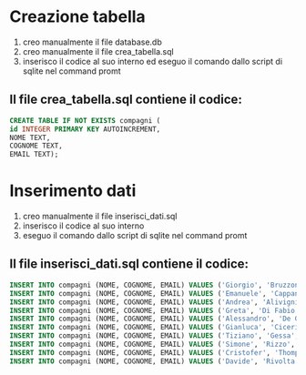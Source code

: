 # Creazione tabella
1. creo manualmente il file database.db
2. creo manualmente il file crea_tabella.sql
3. inserisco il codice al suo interno ed eseguo il comando dallo script di sqlite nel command promt
## Il file crea_tabella.sql contiene il codice:
```sql
CREATE TABLE IF NOT EXISTS compagni (
id INTEGER PRIMARY KEY AUTOINCREMENT,
NOME TEXT,
COGNOME TEXT,
EMAIL TEXT);
```
# Inserimento dati
1. creo manualmente il file inserisci_dati.sql
2. inserisco il codice al suo interno
3. eseguo il comando dallo script di sqlite nel command promt

## Il file inserisci_dati.sql contiene il codice:
```sql
INSERT INTO compagni (NOME, COGNOME, EMAIL) VALUES ('Giorgio', 'Bruzzone', 'email1@gmail.com');
INSERT INTO compagni (NOME, COGNOME, EMAIL) VALUES ('Emanuele', 'Cappanera', 'email2@gmail.com');
INSERT INTO compagni (NOME, COGNOME, EMAIL) VALUES ('Andrea', 'Alivigni', 'email3@gmail.com');
INSERT INTO compagni (NOME, COGNOME, EMAIL) VALUES ('Greta', 'Di Fabio', 'email4@gmail.com');
INSERT INTO compagni (NOME, COGNOME, EMAIL) VALUES ('Alessandro', 'De Giacobbi', 'email5@gmail.com');
INSERT INTO compagni (NOME, COGNOME, EMAIL) VALUES ('Gianluca', 'Ciceri', 'email6@gmail.com');
INSERT INTO compagni (NOME, COGNOME, EMAIL) VALUES ('Tiziano', 'Gessa', 'email7@gmail.com');
INSERT INTO compagni (NOME, COGNOME, EMAIL) VALUES ('Simone', 'Rizzo', 'email8@gmail.com');
INSERT INTO compagni (NOME, COGNOME, EMAIL) VALUES ('Cristofer', 'Thompson', 'email9@gmail.com');
INSERT INTO compagni (NOME, COGNOME, EMAIL) VALUES ('Davide', 'Rivolta', 'email10@gmail.com');
```
